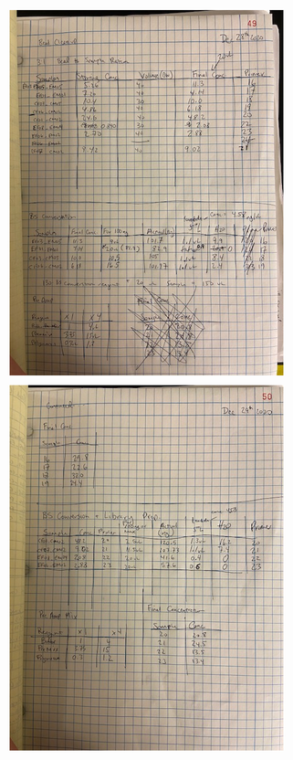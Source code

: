 
![](https://github.com/epigeneticstoocean/2018OAExp_larvae/blob/master/figures/pg49_2020Dec28_L18LibPrep_BSConversionAndBeadWash_pt1.jpg)

![](https://github.com/epigeneticstoocean/2018OAExp_larvae/blob/master/figures/pg50_2020Dec29_L18LibPrep_BSConversion_pt2.jpg)
